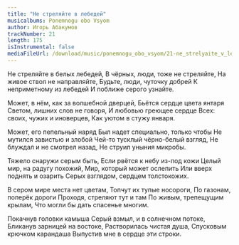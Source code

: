 ```yaml
---
title: "Не стреляйте в лебедей"
musicalbums: Ponemnogu obo Vsyom
author: Игорь Абакумов
trackNumber: 21
length: 175
isInstrumental: false
mediaFileUrl: /download/music/ponemnogu_obo_vsyom/21-ne_strelyaite_v_lebedei.mp3
---
```


Не стреляйте в белых лебедей,
В чёрных, люди, тоже не стреляйте,
На живое ствол не направляйте,
Будьте, люди, чуточку добрей
К неприметному из лебедей
И поближе серого узнайте.

Может, в нём, как за волшебной дверцей,
Бьётся сердце цвета янтаря
Светом, лишних слов не говоря,
И любовью греющее сердце
Всех: своих, чужих и иноверцев,
Как уютом в стужу января.

Может, его пепельный наряд
Был надет специально, только чтобы
Не мутился завистью и злобой
Чей-то тусклый чёрно-белый взгляд,
Не блуждал и не смотрел назад,
Не струил уныния микробы.

Тяжело снаружи серым быть,
Если рвётся к небу из-под кожи
Целый мир, на радугу похожий,
Мир, который может ослепить
Или вверх поднять и озарить
Серых взглядом, сердцем толстокожих.

В сером мире места нет цветам,
Топчут их тупые носороги,
По газонам, поперёк дороги
Проходя, стреляют тут и там
По живым, трепещущим крылам,
Что могли бы дать спасенье многим.

Покачнув головки камыша
Серый взмыл, и в солнечном потоке,
Бликанув зарницей на востоке,
Растворилась чистая душа,
Спусковым крючком карандаша
Выпустив мне в сердце эти строки.
